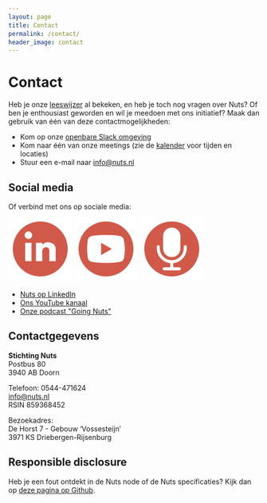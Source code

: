 ```yaml
---
layout: page
title: Contact
permalink: /contact/
header_image: contact
---
```


# Contact

Heb je onze [leeswijzer](/leeswijzer) al bekeken, en heb je toch nog vragen over
Nuts? Of ben je enthousiast geworden en wil je meedoen met ons initiatief? Maak
dan gebruik van één van deze contactmogelijkheden:

  * Kom op onze [openbare Slack omgeving](https://nuts-foundation.slack.com/join/shared_invite/zt-27wzp5eic-8kJD0c7HDU7h_08mgdJR_w#/shared-invite/email)
  * Kom naar één van onze meetings (zie de [kalender](/kalender) voor tijden en locaties)
  * Stuur een e-mail naar [info@nuts.nl](mailto:info@nuts.nl)

## Social media 
Of verbind met ons op sociale media:

[![LinkedIN](https://github.com/nuts-foundation/nuts-webpresence/blob/master/public/images/LinkedIn-Nuts.svg)](https://linkedin.com/company/stichting-nuts)
[![YouTube](https://github.com/nuts-foundation/nuts-webpresence/blob/master/public/images/Youtube-Nuts.svg)](https://www.youtube.com/channel/UCJtbrUe2TphkzDi2lPY5yYQ)
[![Podcast](https://github.com/nuts-foundation/nuts-webpresence/blob/master/public/images/Podcast-Nuts.svg)](/podcast)

  * [Nuts op LinkedIn](https://linkedin.com/company/stichting-nuts)
  * [Ons YouTube kanaal](https://www.youtube.com/channel/UCJtbrUe2TphkzDi2lPY5yYQ)
  * [Onze podcast "Going Nuts"](/podcast)

## Contactgegevens
**Stichting Nuts**<br>
Postbus 80 <br>
3940 AB Doorn <br>

Telefoon: 0544-471624 <br>
info@nuts.nl <br>
RSIN 859368452<br>

Bezoekadres: <br>
De Horst 7 - Gebouw ‘Vossesteijn’ <br>
3971 KS Driebergen-Rijsenburg<br> 



## Responsible disclosure

Heb je een fout ontdekt in de Nuts node of de Nuts specificaties? Kijk dan op
[deze pagina op Github](https://github.com/nuts-foundation/nuts-node/security/policy).
